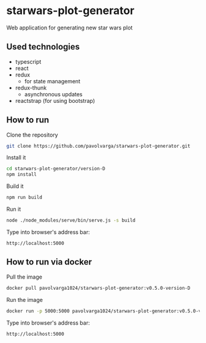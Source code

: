 # starwars-plot-generator
Web application for generating new star wars plot

## Used technologies
  * typescript
  * react
  * redux
    * for state management
  * redux-thunk
      * asynchronous updates
  * reactstrap (for using bootstrap)

## How to run
Clone the repository
```sh
git clone https://github.com/pavolvarga/starwars-plot-generator.git
```
Install it
```sh
cd starwars-plot-generator/version-D
npm install
```
Build it
```sh
npm run build
```
Run it
```sh
node ./node_modules/serve/bin/serve.js -s build
```
Type into browser's address bar:
```
http://localhost:5000
```

## How to run via docker
Pull the image
```sh
docker pull pavolvarga1024/starwars-plot-generator:v0.5.0-version-D
```

Run the image
```sh
docker run -p 5000:5000 pavolvarga1024/starwars-plot-generator:v0.5.0-version-D
```

Type into browser's address bar:
```
http://localhost:5000
```